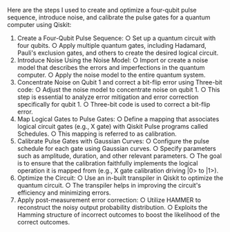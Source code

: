 Here are the steps I used to create and optimize a four-qubit pulse sequence, introduce noise, and calibrate the pulse gates for a quantum computer using Qiskit:
1. Create a Four-Qubit Pulse Sequence:
○ Set up a quantum circuit with four qubits.
○ Apply multiple quantum gates, including Hadamard, Pauli's exclusion gates, and
others to create the desired logical circuit.
2. Introduce Noise Using the Noise Model:
○ Import or create a noise model that describes the errors and imperfections in the quantum computer.
○ Apply the noise model to the entire quantum system.
3. Concentrate Noise on Qubit 1 and correct a bit-flip error using Three-bit code:
○ Adjust the noise model to concentrate noise on qubit 1.
○ This step is essential to analyze error mitigation and error correction specifically
for qubit 1.
○ Three-bit code is used to correct a bit-flip error.
4. Map Logical Gates to Pulse Gates:
○ Define a mapping that associates logical circuit gates (e.g., X gate) with Qiskit
Pulse programs called Schedules.
○ This mapping is referred to as calibration.
5. Calibrate Pulse Gates with Gaussian Curves:
○ Configure the pulse schedule for each gate using Gaussian curves.
○ Specify parameters such as amplitude, duration, and other relevant parameters.
○ The goal is to ensure that the calibration faithfully implements the logical
operation it is mapped from (e.g., X gate calibration driving |0> to |1>).
6. Optimize the Circuit:
○ Use an in-built transpiler in Qiskit to optimize the quantum circuit.
○ The transpiler helps in improving the circuit's efficiency and minimizing errors.
7. Apply post-measurement error correction:
○ Utilize HAMMER to reconstruct the noisy output probability distribution.
○ Exploits the Hamming structure of incorrect outcomes to boost the likelihood of
the correct outcomes.
